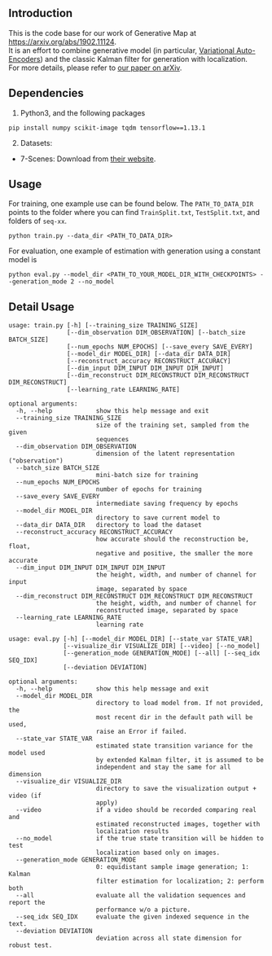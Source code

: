 
## Introduction
This is the code base for our work of Generative Map at <https://arxiv.org/abs/1902.11124>.  
It is an effort to combine generative model (in particular, [Variational Auto-Encoders](https://arxiv.org/abs/1312.6114)) and the classic Kalman filter for generation with localization.  
For more details, please refer to [our paper on arXiv](https://arxiv.org/abs/1902.11124).

## Dependencies
1. Python3, and the following packages  
```
pip install numpy scikit-image tqdm tensorflow==1.13.1
```

2. Datasets:  
  * 7-Scenes: Download from [their website](https://www.microsoft.com/en-us/research/project/rgb-d-dataset-7-scenes/).  

## Usage
For training, one example use can be found below. The `PATH_TO_DATA_DIR` points to the folder where you can find `TrainSplit.txt`, `TestSplit.txt`, and folders of `seq-xx`.  
```
python train.py --data_dir <PATH_TO_DATA_DIR>
```

For evaluation, one example of estimation with generation using a constant model is  
```
python eval.py --model_dir <PATH_TO_YOUR_MODEL_DIR_WITH_CHECKPOINTS> --generation_mode 2 --no_model
```

## Detail Usage
```
usage: train.py [-h] [--training_size TRAINING_SIZE]
                [--dim_observation DIM_OBSERVATION] [--batch_size BATCH_SIZE]
                [--num_epochs NUM_EPOCHS] [--save_every SAVE_EVERY]
                [--model_dir MODEL_DIR] [--data_dir DATA_DIR]
                [--reconstruct_accuracy RECONSTRUCT_ACCURACY]
                [--dim_input DIM_INPUT DIM_INPUT DIM_INPUT]
                [--dim_reconstruct DIM_RECONSTRUCT DIM_RECONSTRUCT DIM_RECONSTRUCT]
                [--learning_rate LEARNING_RATE]

optional arguments:
  -h, --help            show this help message and exit
  --training_size TRAINING_SIZE
                        size of the training set, sampled from the given
                        sequences
  --dim_observation DIM_OBSERVATION
                        dimension of the latent representation ("observation")
  --batch_size BATCH_SIZE
                        mini-batch size for training
  --num_epochs NUM_EPOCHS
                        number of epochs for training
  --save_every SAVE_EVERY
                        intermediate saving frequency by epochs
  --model_dir MODEL_DIR
                        directory to save current model to
  --data_dir DATA_DIR   directory to load the dataset
  --reconstruct_accuracy RECONSTRUCT_ACCURACY
                        how accurate should the reconstruction be, float,
                        negative and positive, the smaller the more accurate
  --dim_input DIM_INPUT DIM_INPUT DIM_INPUT
                        the height, width, and number of channel for input
                        image, separated by space
  --dim_reconstruct DIM_RECONSTRUCT DIM_RECONSTRUCT DIM_RECONSTRUCT
                        the height, width, and number of channel for
                        reconstructed image, separated by space
  --learning_rate LEARNING_RATE
                        learning rate
```
  
```
usage: eval.py [-h] [--model_dir MODEL_DIR] [--state_var STATE_VAR]
               [--visualize_dir VISUALIZE_DIR] [--video] [--no_model]
               [--generation_mode GENERATION_MODE] [--all] [--seq_idx SEQ_IDX]
               [--deviation DEVIATION]

optional arguments:
  -h, --help            show this help message and exit
  --model_dir MODEL_DIR
                        directory to load model from. If not provided, the
                        most recent dir in the default path will be used,
                        raise an Error if failed.
  --state_var STATE_VAR
                        estimated state transition variance for the model used
                        by extended Kalman filter, it is assumed to be
                        independent and stay the same for all dimension
  --visualize_dir VISUALIZE_DIR
                        directory to save the visualization output + video (if
                        apply)
  --video               if a video should be recorded comparing real and
                        estimated reconstructed images, together with
                        localization results
  --no_model            if the true state transition will be hidden to test
                        localization based only on images.
  --generation_mode GENERATION_MODE
                        0: equidistant sample image generation; 1: Kalman
                        filter estimation for localization; 2: perform both
  --all                 evaluate all the validation sequences and report the
                        performance w/o a picture.
  --seq_idx SEQ_IDX     evaluate the given indexed sequence in the text.
  --deviation DEVIATION
                        deviation across all state dimension for robust test.
```


